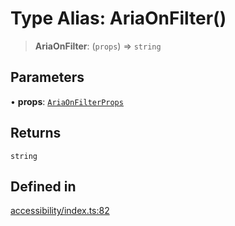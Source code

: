 # Type Alias: AriaOnFilter()

> **AriaOnFilter**: (`props`) => `string`

## Parameters

• **props**: [`AriaOnFilterProps`](../interfaces/AriaOnFilterProps.md)

## Returns

`string`

## Defined in

[accessibility/index.ts:82](https://github.com/cluk3/react-select/blob/ed039925bb007c645df3b023879a7c98ae8eeccd/packages/react-select/src/accessibility/index.ts#L82)
